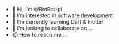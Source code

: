 - 👋 Hi, I’m @RotRot-pi 
- 👀 I’m interested in software development
- 🌱 I’m currently learning Dart & Flutter
- 💞️ I’m looking to collaborate on ...
- 📫 How to reach me ...

<!---
RotRot-pi/RotRot-pi is a ✨ special ✨ repository because its `README.md` (this file) appears on your GitHub profile.
You can click the Preview link to take a look at your changes.
--->

